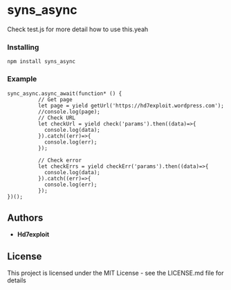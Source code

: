 # syns_async

Check test.js for more detail how to use this.yeah

### Installing

```
npm install syns_async

```
### Example

```
sync_async.async_await(function* () {
          // Get page
          let page = yield getUrl('https://hd7exploit.wordpress.com');
          //console.log(page);
          // Check URL
          let checkUrl = yield check('params').then((data)=>{
            console.log(data);
          }).catch((err)=>{
            console.log(err);
          });

          // Check error
          let checkErrs = yield checkErr('params').then((data)=>{
            console.log(data);
          }).catch((err)=>{
            console.log(err);
          });
})();

```
## Authors

* **Hd7exploit** 

## License

This project is licensed under the MIT License - see the LICENSE.md file for details



